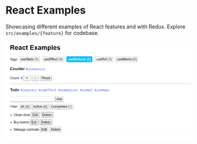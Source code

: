 # React Examples

Showcasing different examples of React features and with Redux. Explore `src/examples/{feature}` for codebase.

![](./readme-images/demo.png)
